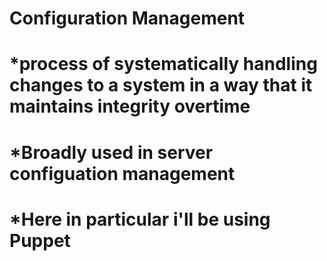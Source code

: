 # Configuration Management
#	*process of systematically handling changes to a system in a way that it maintains integrity overtime
#	*Broadly used in server configuation management
#	*Here in particular i'll be using Puppet
